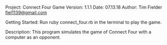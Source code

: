 Project: Connect Four Game
Version: 1.1.1
Date: 07.13.18
Author: Tim Fielder fiel1139@gmail.com

Getting Started:
Run ruby connect_four.rb in the terminal to play the game.

Description:
This program simulates the game of Connect Four with a computer as an opponent.
